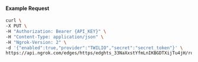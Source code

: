 <!-- Code generated for API Clients. DO NOT EDIT. -->

#### Example Request

```bash
curl \
-X PUT \
-H "Authorization: Bearer {API_KEY}" \
-H "Content-Type: application/json" \
-H "Ngrok-Version: 2" \
-d '{"enabled":true,"provider":"TWILIO","secret":"secret_token"}' \
https://api.ngrok.com/edges/https/edghts_33NaXxstYfmLnIKBGDTXijTu4jH/routes/edghtsrt_33NaXtc1mGoRwleVOZIRkIm3yCX/webhook_verification
```
